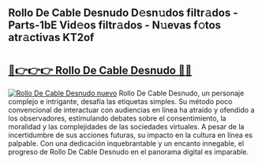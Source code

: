## Rollo De Cable Desnudo D𝚎sn𝚞dos filtr𝚊dos - Parts-1bE Vid𝚎os filtr𝚊dos - N𝚞evas f𝚘tos atr𝚊ctivas KT2of

# <h2><a href="http://mb1vbn2.tromn.icu/?c=Rollo+De+Cable+Desnudo">🔗👉👉👉 Rollo De Cable Desnudo 🔗🔗</a></h2>

[![Rollo De Cable Desnudo nuevo](https://i.imgur.com/pEAQMta.gif)](http://mb1vbn2.tromn.icu/?c=Rollo+De+Cable+Desnudo)
Rollo De Cable Desnudo, un personaje complejo e intrigante, desafía las etiquetas simples. Su método poco convencional de interactuar con audiencias en línea ha atraído y ofendido a los observadores, estimulando debates sobre el consentimiento, la moralidad y las complejidades de las sociedades virtuales. A pesar de la incertidumbre de sus acciones futuras, su impacto en la cultura en línea es palpable. Con una dedicación inquebrantable y un encanto innegable, el progreso de Rollo De Cable Desnudo en el panorama digital es imparable.
